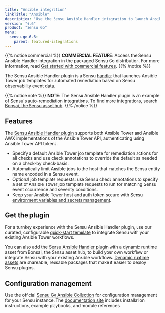 ```yaml
---
title: "Ansible integration"
linkTitle: "Ansible"
description: "Use the Sensu Ansible Handler integration to launch Ansible Tower job templates for automated remediation based on Sensu observability event data."
version: "6.6"
product: "Sensu Go"
menu: 
  sensu-go-6.6:
    parent: featured-integrations
---
```


{{% notice commercial %}}
**COMMERCIAL FEATURE**: Access the Sensu Ansible Handler integration in the packaged Sensu Go distribution.
For more information, read [Get started with commercial features](../../../commercial/).
{{% /notice %}}

The Sensu Ansible Handler plugin is a Sensu [handler][1] that launches Ansible Tower job templates for automated remediation based on Sensu observability event data.

{{% notice note %}}
**NOTE**: The Sensu Ansible Handler plugin is an example of Sensu's auto-remediation integrations.
To find more integrations, search [Bonsai, the Sensu asset hub](https://bonsai.sensu.io/).
{{% /notice %}}

## Features

The [Sensu Ansible Handler plugin][4] supports both Ansible Tower and Ansible AWX implementations of the Ansible Tower API, authenticating using Ansible Tower API tokens.  

- Specify a default Ansible Tower job template for remediation actions for all checks and use check annotations to override the default as needed on a check-by check-basis.
- Automatically limit Ansible jobs to the host that matches the Sensu entity name encoded in a Sensu event.
- Optional job template requests: use Sensu check annotations to specify a set of Ansible Tower job template requests to run for matching Sensu event occurrence and severity conditions.
- Keep your Ansible Tower host and auth token secure with Sensu [environment variables and secrets management][9].

## Get the plugin

For a turnkey experience with the Sensu Ansible Handler plugin, use our curated, configurable [quick-start template][3] to integrate Sensu with your existing Ansible Tower workflows.

You can also add the [Sensu Ansible Handler plugin][4] with a dynamic runtime asset from Bonsai, the Sensu asset hub, to build your own workflow or integrate Sensu with your existing Ansible workflows.
[Dynamic runtime assets][5] are shareable, reusable packages that make it easier to deploy Sensu plugins.

## Configuration management

Use the official [Sensu Go Ansible Collection][7] for configuration management for your Sensu instance.
The [documentation site][8] includes installation instructions, example playbooks, and module references


[1]: ../../../observability-pipeline/observe-process/handlers/
[2]: ../../../observability-pipeline/observe-process/handler-templates/
[3]: https://github.com/sensu/catalog/blob/docs-archive/integrations/ansible/ansible-tower-handler.yaml
[4]: https://bonsai.sensu.io/assets/sensu/sensu-ansible-handler
[5]: ../../assets/
[7]: https://galaxy.ansible.com/sensu/sensu_go
[8]: https://sensu.github.io/sensu-go-ansible/
[9]: ../../../operations/manage-secrets/
